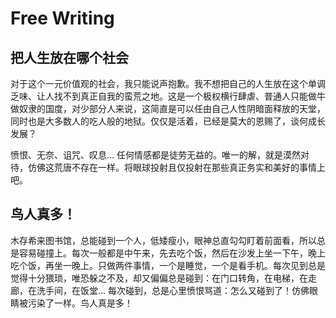 
# Free Writing

## 把人生放在哪个社会
对于这个一元价值观的社会，我只能说声抱歉。我不想把自己的人生放在这个单调乏味、让人找不到真正自我的蛮荒之地。这是一个极权横行肆虐、普通人只能做牛做奴隶的国度，对少部分人来说，这简直是可以任由自己人性阴暗面释放的天堂，同时也是大多数人的吃人般的地狱。仅仅是活着，已经是莫大的恩赐了，谈何成长发展？

愤恨、无奈、诅咒、叹息... 任何情感都是徒劳无益的。唯一的解，就是漠然对待，仿佛这荒唐不存在一样。将眼球投射且仅投射在那些真正务实和美好的事情上吧。

## 鸟人真多！
木存希来图书馆，总能碰到一个人，低矮瘦小，眼神总直勾勾盯着前面看，所以总是容易碰撞上。每次一般都是中午来，先去吃个饭，然后在沙发上坐一下午，晚上吃个饭，再坐一晚上。只做两件事情，一个是睡觉，一个是看手机。每次见到总是觉得十分猥琐，唯恐躲之不及，却又偏偏总是碰到：在门口转角，在电梯，在走廊，在洗手间，在饭堂... 每次碰到，总是心里愤恨骂道：怎么又碰到了！仿佛眼睛被污染了一样。鸟人真是多！